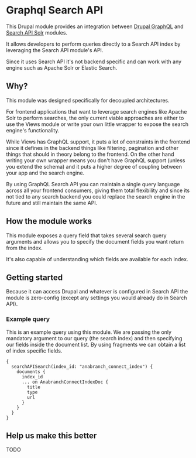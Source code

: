 # Graphql Search API

This Drupal module provides an integration between [Drupal GraphQL](https://github.com/drupal-graphql/graphql) and [Search API Solr](https://www.drupal.org/project/search_api_solr) modules.

It allows developers to perform queries directly to a Search API index by leveraging the Search API module's API.

Since it uses Search API it's not backend specific and can work with any engine such as Apache Solr or Elastic Search.

## Why? 

This module was designed specifically for decoupled architectures.

For frontend applications that want to leverage search engines like Apache Solr to perform searches, the only current 
viable approaches are either to use the Views module or write your own little wrapper to expose the search engine's 
functionality.

While Views has GraphQL support, it puts a lot of constraints in the frontend since it defines in the backend things like 
filtering, pagination and other things that should in theory belong to the frontend. On the other hand writing your own 
wrapper means you don't have GraphQL support (unless you extend the schema) and it puts a higher degree of coupling 
between your app and the search engine.

By using GraphQL Search API you can maintain a single query language across all your frontend consumers, giving them 
total flexibility and since its not tied to any search backend you could replace the search engine in the future and 
still maintain the same API.

## How the module works

This module exposes a query field that takes several search query arguments and allows you to specify the document 
fields you want return from the index.

It's also capable of understanding which fields are available for each index.

## Getting started
Because it can access Drupal and whatever is configured in Search API the module is zero-config (except any settings 
you would already do in Search API).

### Example query

This is an example query using this module. We are passing the only mandatory argument to our query (the search index) and then specifying our fields inside the 
document list. By using fragments we can obtain a list of index specific fields.

```
{
  searchAPISearch(index_id: "anabranch_connect_index") {
    documents {
      index_id
      ... on AnabranchConnectIndexDoc {
        title
        type
        url
      }
    }
  }
}
```

## Help us make this better

TODO